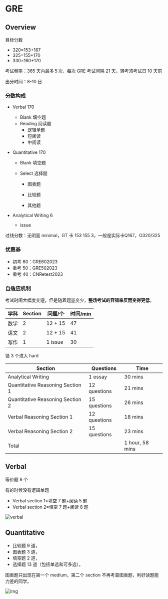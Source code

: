 # GRE

## Overview

目标分数

- 320=153+167
- 325=155+170
- 330=160+170

考试频率：365 天内最多５次，每次 GRE 考试间隔 21 天。转考须考试日 10 天前

出分时间：8-10 日

### 分数构成

- Verbal 170

  - Blank 填空题
  - Reading 阅读题
    - 逻辑单题
    - 短阅读
    - 中阅读
- Quantitative 170

  - Blank 填空题

  - Select 选择题

    - 图表题

    - 比较题

    - 其他题
- Analytical Writing 6
  - issue


过线分数：无明面 minimal，GT 卡 153 155 3，一般是实际卡Q167，O320/325

### 优惠券

- 初考 60：GRE602023
- 重考 50：GRE502023
- 重考 40：CNRetest2023

### 自适应机制

考试时间大幅度变短，但是随着题量变少，**整场考试的容错率反而变得更低**。

| 学科 | Section | 问题/个 | 时间/min |
| ---- | ------- | ------- | -------- |
| 数学 | 2       | 12 + 15 | 47       |
| 语文 | 2       | 12 + 15 | 41       |
| 写作 | 1       | 1 issue | 30       |

错 3 个进入 hard

| Section                          | Questions    | Time            |
| -------------------------------- | ------------ | --------------- |
| Analytical Writing               | 1 essay      | 30 mins         |
| Quantitative Reasoning Section 1 | 12 questions | 21 mins         |
| Quantitative Reasoning Section 2 | 15 questions | 26 mins         |
| Verbal Reasoning Section 1       | 12 questions | 18 mins         |
| Verbal Reasoning Section 2       | 15 questions | 23 mins         |
| Total                            |              | 1 hour, 58 mins |

## Verbal

等价题 8 个

有的时候没有逻辑单题

- Verbal section 1=填空 7 题+阅读 5 题
- Verbal section 2=填空 7 题+阅读 8 题

![verbal](https://cdn.jsdelivr.net/gh/davidliuk/images@master/blog/40e45e93a8ec4e9b89c6d20749a38645.jpeg)

## Quantitative

- 比较题 9 道，
- 图表题 3 道，
- 填空题 2 道，
- 选择题 13 道（包括单选和可多选）。

图表题只出现在第一个 medium，第二个 section 不再考查图表题，利好读题能力差的同学。

![img](https://cdn.jsdelivr.net/gh/davidliuk/images@master/blog/6c67944d93164606b57fc556327dc9a7.jpeg)
